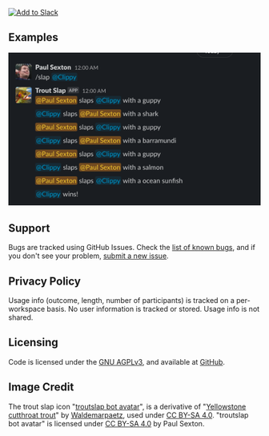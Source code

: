 [![Add to Slack](https://platform.slack-edge.com/img/add_to_slack.png)](https://troutslap-api.psexton.net/install)

## Examples

![screenshot of paul and clippy slapping each other](example.png)

## Support

Bugs are tracked using GitHub Issues. Check the [list of known bugs](https://github.com/psexton/troutslap/issues?q=is%3Aissue+is%3Aopen+label%3Abug), and if you don't see your problem, [submit a new issue](https://github.com/psexton/troutslap/issues/new).

## Privacy Policy

Usage info (outcome, length, number of participants) is tracked on a per-workspace basis. No user information is tracked or stored. Usage info is not shared.

## Licensing

Code is licensed under the [GNU AGPLv3](https://choosealicense.com/licenses/agpl-3.0/), and available at [GitHub](https://github.com/psexton/troutslap). 

## Image Credit

The trout slap icon "[troutslap bot avatar](https://github.com/psexton/troutslap/blob/main/avatar.jpg)", is a derivative of "[Yellowstone cutthroat trout](https://commons.wikimedia.org/wiki/File:Yellowstone_cutthroat_trout.jpg)" by [Waldemarpaetz](https://commons.wikimedia.org/w/index.php?title=User:Waldemarpaetz), used under [CC BY-SA 4.0](https://creativecommons.org/licenses/by-sa/4.0/). "troutslap bot avatar" is licensed under [CC BY-SA 4.0](https://creativecommons.org/licenses/by-sa/4.0/) by Paul Sexton.
